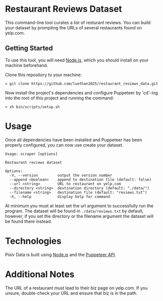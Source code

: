 # Restaurant Reviews Dataset
This command-line tool curates a list of resturant reviews. You can build your dataset by prompting the URLs of several restaurants found on yelp.com.

## Getting Started
To use this tool, you will need [Node.js](https://nodejs.org/en), which you should install on your machine beforehand. <br>

Clone this repository to your machine:
```shell
> git clone https://github.com/luethan2025/restaurant_reviews_data.git
```
Now install the project's dependencies and configure Puppeteer by 'cd'-ing into the root of this project and running the command:
```shell
> sh bin/scripts/setup.sh
```

# Usage
Once all dependencies have been installed and Puppeteer has been properly configured, you can now use create your dataset.
```
Usage: scraper [options]

Restaurant reviews dataset

Options:
  -V, --version         output the version number
  --append <boolean>    append to destination file (default: false)
  --url <string>        URL to restaurant on yelp.com
  --directory <string>  destination directory (default: "./data/")
  --filename <string>   destination file (default: "reviews.txt")
  -h, --help            display help for command
```
At minimum you must at least set the url argument to successfully run the program. The dataset will be found in `./data/reviews.txt` by default, however, if you set the directory or the filename argument the dataset will be found there instead.

# Technologies
Pixiv Data is built using [Node.js](https://nodejs.org/en) and the [Puppeteer API](https://github.com/puppeteer/puppeteer).

# Additional Notes
The URL of a restaurant must lead to their biz page on yelp.com. If you unsure, double-check your URL and ensure that biz is in the path.
